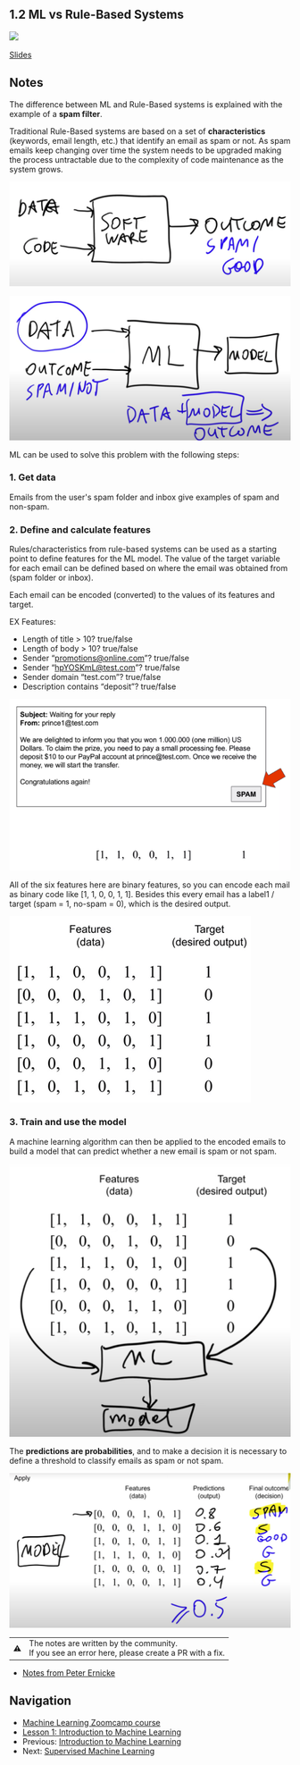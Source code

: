 ## 1.2 ML vs Rule-Based Systems

<a href="https://www.youtube.com/watch?v=CeukwyUdaz8&list=PL3MmuxUbc_hIhxl5Ji8t4O6lPAOpHaCLR&index=3"><img src="images/thumbnail-1-02.jpg"></a>

[Slides](https://www.slideshare.net/AlexeyGrigorev/ml-zoomcamp-12-ml-vs-rulebased-systems)

## Notes

The difference between ML and Rule-Based systems is explained with the example of a **spam filter**.

Traditional Rule-Based systems are based on a set of **characteristics** (keywords, email length, etc.) that identify an email as spam or not. As spam emails keep changing over time the system needs to be upgraded making the process untractable due to the complexity of code maintenance as the system grows.

![02-rule-base-ex](./images/02-rule-base-ex.png)

![02-ML-ex](./images/02-ML-ex.png)

ML can be used to solve this problem with the following steps:

### 1. Get data

Emails from the user's spam folder and inbox give examples of spam and non-spam.

### 2. Define and calculate features

Rules/characteristics from rule-based systems can be used as a starting point to define features for the ML model. The value of the target variable for each email can be defined based on where the email was obtained from (spam folder or inbox).

Each email can be encoded (converted) to the values of its features and target.

EX Features:

- Length of title > 10? true/false
- Length of body > 10? true/false
- Sender “promotions@online.com”? true/false
- Sender “hpYOSKmL@test.com”? true/false
- Sender domain “test.com”? true/false
- Description contains “deposit”? true/false

![02-features-target](./images/02-features-target.png)

All of the six features here are binary features, so you can encode each mail as binary code like [1, 1, 0, 0, 1, 1]. Besides this every email has a label1 / target (spam = 1, no-spam = 0), which is the desired output.

![02-features](./images/02-features.png)

### 3. Train and use the model

A machine learning algorithm can then be applied to the encoded emails to build a model that can predict whether a new email is spam or not spam.

![02-ML-output-model](./images/02-ML-output-model.png)

The **predictions are probabilities**, and to make a decision it is necessary to define a threshold to classify emails as spam or not spam.

![02-ML-predict](./images/02-ML-predict.png)

<table>
   <tr>
      <td>⚠️</td>
      <td>
         The notes are written by the community. <br>
         If you see an error here, please create a PR with a fix.
      </td>
   </tr>
</table>

- [Notes from Peter Ernicke](https://knowmledge.com/2023/09/10/ml-zoomcamp-2023-introduction-to-machine-learning-part-2/)

## Navigation

- [Machine Learning Zoomcamp course](../)
- [Lesson 1: Introduction to Machine Learning](./)
- Previous: [Introduction to Machine Learning](01-what-is-ml.md)
- Next: [Supervised Machine Learning](03-supervised-ml.md)
